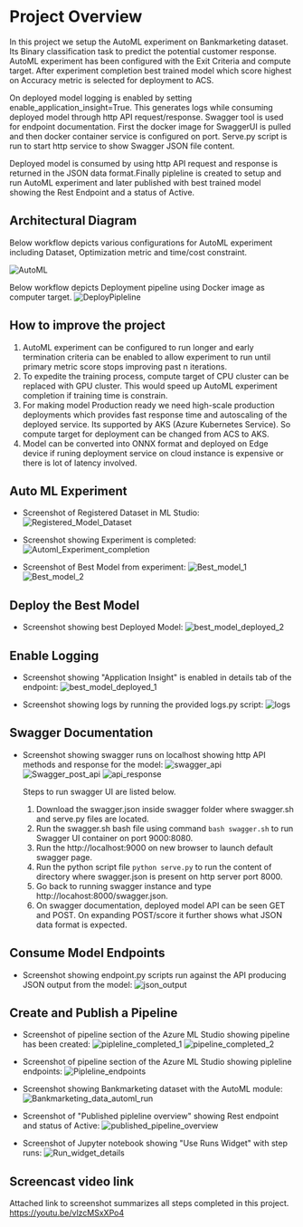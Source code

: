 # Project Overview
In this project we setup the AutoML experiment on Bankmarketing dataset. Its Binary classification task to predict the potential customer response. AutoML experiment has been configured with the Exit Criteria and compute target. 
After experiment completion best trained model which score highest on Accuracy metric is selected for deployment to ACS. 

On deployed model logging is enabled by setting enable_application_insight=True. This generates logs while consuming deployed model through http API request/response. Swagger tool is used for endpoint documentation. First the docker image for SwaggerUI is pulled and then docker container service is configured on port. Serve.py script is run to start http service to show Swagger JSON file content. 

Deployed model is consumed by using http API request and response is returned in the JSON data format.Finally pipleline is created to setup and run AutoML experiment and later published with best trained model showing the Rest Endpoint and a status of Active. 

## Architectural Diagram

Below workflow depicts various configurations for AutoML experiment including Dataset, Optimization metric and time/cost constraint. 

![AutoML](AutoML.JPG)

Below workflow depicts Deployment pipeline using Docker image as computer target.
![DeployPipleline](DeployPipleline.JPG)

## How to improve the project
1. AutoML experiment can be configured to run longer and early termination criteria can be enabled to allow experiment to run until primary metric score stops improving past n iterations. 
2. To expedite the training process, compute target of CPU cluster can be replaced with GPU cluster. This would speed up AutoML experiment completion if training time is constrain. 
3. For making model Production ready we need high-scale production deployments which provides fast response time and autoscaling of the deployed service. Its supported by AKS (Azure Kubernetes Service). So compute target for deployment can be changed from ACS to AKS. 
4. Model can be converted into ONNX format and deployed on Edge device if runing deployment service on cloud instance is expensive or there is lot of latency involved.    

## Auto ML Experiment

  - Screenshot of Registered Dataset in ML Studio: 
    ![Registered_Model_Dataset](Registered_Model_Dataset.JPG)

  - Screenshot showing Experiment is completed:
    ![Automl_Experiment_completion](Automl_Experiment_completion.JPG)

  - Screenshot of Best Model from experiment:
    ![Best_model_1](Best_model_1.JPG)
    ![Best_model_2](Best_model_2.JPG)
    
## Deploy the Best Model

  - Screenshot showing best Deployed Model:
    ![best_model_deployed_2](best_model_deployed_2.JPG)

## Enable Logging

  - Screenshot showing "Application Insight" is enabled in details tab of the endpoint:
    ![best_model_deployed_1](best_model_deployed_1.JPG) 

  - Screenshot showing logs by running the provided logs.py script: 
    ![logs](logs.JPG) 

## Swagger Documentation

  - Screenshot showing swagger runs on localhost showing http API methods and response for the model: 
    ![swagger_api](swagger_api.JPG)
    ![Swagger_post_api](Swagger_post_api.JPG)
    ![api_response](api_response.JPG)


    Steps to run swagger UI are listed below. 
    1. Download the swagger.json inside swagger folder where swagger.sh and serve.py files are located. 
    2. Run the swagger.sh bash file using command ```bash swagger.sh``` to run Swagger UI container on port 9000:8080. 
    3. Run the http://localhost:9000 on new browser to launch default swagger page. 
    4. Run the python script file ```python serve.py``` to run the content of directory where swagger.json is present on http server port 8000. 
    5. Go back to running swagger instance and type http://locahost:8000/swagger.json. 
    6. On swagger documentation, deployed model API can be seen GET and POST. On expanding POST/score it further shows what JSON data format is expected. 
  
 

## Consume Model Endpoints

  - Screenshot showing endpoint.py scripts run against the API producing JSON output from the model:
    ![json_output](json_output.JPG) 

## Create and Publish a Pipeline

  - Screenshot of pipeline section of the Azure ML Studio showing pipeline has been created:
    ![pipleline_completed_1](pipleline_completed_1.JPG)
    ![pipeline_completed_2](pipeline_completed_2.JPG)  

  - Screenshot of pipeline section of the Azure ML Studio showing pipleline endpoints: 
    ![Pipleline_endpoints](Pipleline_endpoints.JPG) 

  - Screenshot showing Bankmarketing dataset with the AutoML module:
    ![Bankmarketing_data_automl_run](Bankmarketing_data_automl_run.JPG) 

  - Screenshot of "Published pipleline overview" showing Rest endpoint and status of Active:
     ![published_pipeline_overview](published_pipeline_overview.JPG) 

  - Screenshot of Jupyter notebook showing "Use Runs Widget" with step runs:
    ![Run_widget_details](Run_widget_details.JPG) 


## Screencast video link
   Attached link to screenshot summarizes all steps completed in this project. 
   https://youtu.be/vlzcMSxXPo4